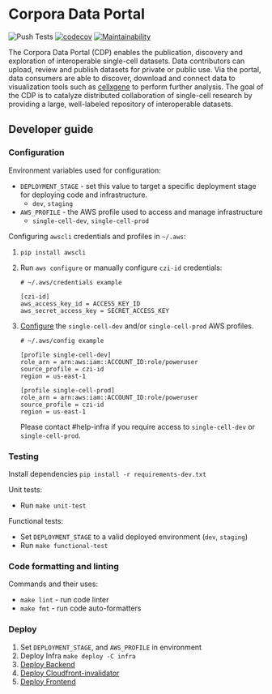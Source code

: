 # Corpora Data Portal
![Push Tests](https://github.com/chanzuckerberg/corpora-data-portal/workflows/Push%20Tests/badge.svg)
[![codecov](https://codecov.io/gh/chanzuckerberg/dcp-prototype/branch/master/graph/badge.svg)](https://codecov.io/gh/chanzuckerberg/dcp-prototype)
[![Maintainability](https://api.codeclimate.com/v1/badges/9416c313de4d0457a5cc/maintainability)](https://codeclimate.com/github/chanzuckerberg/corpora-data-portal/maintainability)

The Corpora Data Portal (CDP) enables the publication, discovery and exploration of interoperable
single-cell datasets. Data contributors can upload, review and publish datasets for private or
public use. Via the portal, data consumers are able to discover, download and connect data to visualization tools
such as [cellxgene](https://chanzuckerberg.github.io/cellxgene/posts/cellxgene_cziscience_com) to perform further
analysis. The goal of the CDP is to catalyze distributed collaboration of single-cell research by providing a large,
well-labeled repository of interoperable datasets.

## Developer guide

### Configuration

Environment variables used for configuration:
* `DEPLOYMENT_STAGE` - set this value to target a specific deployment stage for deploying code and infrastructure.
    * `dev`, `staging`
* `AWS_PROFILE` - the AWS profile used to access and manage infrastructure
    * `single-cell-dev`, `single-cell-prod`

Configuring `awscli` credentials and profiles in `~/.aws`:
1. `pip install awscli`
1. Run `aws configure` or manually configure `czi-id` credentials:

    ```shell
    # ~/.aws/credentials example

    [czi-id]
    aws_access_key_id = ACCESS_KEY_ID
    aws_secret_access_key = SECRET_ACCESS_KEY
    ```

1.  [Configure](https://docs.aws.amazon.com/cli/latest/userguide/cli-configure-files.html)
    the `single-cell-dev` and/or `single-cell-prod` AWS profiles.

    ```shell
    # ~/.aws/config example

    [profile single-cell-dev]
    role_arn = arn:aws:iam::ACCOUNT_ID:role/poweruser
    source_profile = czi-id
    region = us-east-1

    [profile single-cell-prod]
    role_arn = arn:aws:iam::ACCOUNT_ID:role/poweruser
    source_profile = czi-id
    region = us-east-1
    ```

    Please contact #help-infra if you require access to `single-cell-dev` or `single-cell-prod`.

### Testing
Install dependencies `pip install -r requirements-dev.txt`

Unit tests:
* Run `make unit-test`

Functional tests:
* Set `DEPLOYMENT_STAGE` to a valid deployed environment (`dev`, `staging`)
* Run `make functional-test`

### Code formatting and linting

Commands and their uses:
* `make lint` - run code linter
* `make fmt` - run code auto-formatters

### Deploy
1. Set `DEPLOYMENT_STAGE`, and `AWS_PROFILE` in environment
1. Deploy Infra `make deploy -C infra`
1. [Deploy Backend](backend/README.md#Deploy)
1. [Deploy Cloudfront-invalidator](backend/corpora/lambdas/README.md#Deploy)
1. [Deploy Frontend](frontend/README.md#Deployment)

